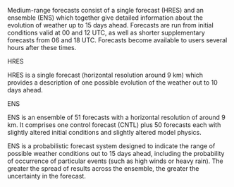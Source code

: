 Medium-range forecasts consist of a single forecast (HRES) and an ensemble (ENS) which together give detailed information about the evolution of weather up to 15 days ahead. Forecasts are run from initial conditions valid at 00 and 12 UTC, as well as shorter supplementary forecasts from 06 and 18 UTC. Forecasts become available to users several hours after these times.

HRES

HRES is a single forecast (horizontal resolution around 9 km) which provides a description of one possible evolution of the weather out to 10 days ahead.

ENS

ENS is an ensemble of 51 forecasts with a horizontal resolution of around 9 km. It comprises one control forecast (CNTL) plus 50 forecasts each with slightly altered initial conditions and slightly altered model physics.

ENS is a probabilistic forecast system designed to indicate the range of possible
weather conditions out to 15 days ahead, including the probability of occurrence of particular events (such as high winds or heavy rain). The greater the spread of results across the ensemble, the greater the uncertainty in the forecast.

